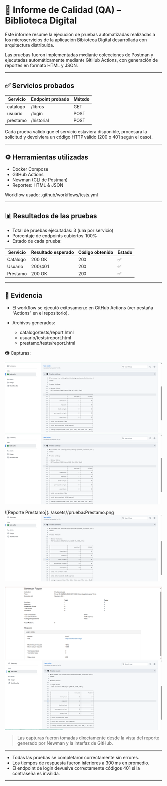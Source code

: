 
# 🧪 Informe de Calidad (QA) – Biblioteca Digital

Este informe resume la ejecución de pruebas automatizadas realizadas a los microservicios de la aplicación Biblioteca Digital desarrollada con arquitectura distribuida.

Las pruebas fueron implementadas mediante colecciones de Postman y ejecutadas automáticamente mediante GitHub Actions, con generación de reportes en formato HTML y JSON.

---

## ✅ Servicios probados

| Servicio | Endpoint probado | Método |
| -------- | ---------------- | ------ |
| catálogo | /libros          | GET    |
| usuario  | /login           | POST   |
| préstamo | /historial       | POST   |

Cada prueba validó que el servicio estuviera disponible, procesara la solicitud y devolviera un código HTTP válido (200 o 401 según el caso).

---

## ⚙️ Herramientas utilizadas

* Docker Compose
* GitHub Actions
* Newman (CLI de Postman)
* Reportes: HTML & JSON

Workflow usado: .github/workflows/tests.yml

---

## 📊 Resultados de las pruebas

* Total de pruebas ejecutadas: 3 (una por servicio)
* Porcentaje de endpoints cubiertos: 100%
* Estado de cada prueba:

| Servicio | Resultado esperado | Código obtenido | Estado |
| -------- | ------------------ | --------------- | ------ |
| Catálogo | 200 OK             | 200             | ✅      |
| Usuario  | 200/401            | 200             | ✅      |
| Préstamo | 200 OK             | 200             | ✅      |

---

## 📎 Evidencia

* El workflow se ejecutó exitosamente en GitHub Actions (ver pestaña “Actions” en el repositorio).
* Archivos generados:

  * catalogo/tests/report.html
  * usuario/tests/report.html
  * prestamo/tests/report.html

📷 Capturas:

![Reporte Catálogo](../assets//workflow_catalogo.png)
![Workflow exitoso](../assets//workflow_catalogo.png)

![Reporte Prestamo](../assets//pruebasPrestamo.png
![Workflow exitoso](../assets//workflow_prestamos.png)

![Reporte Usuario](../assets//pruebaUsuario.png)
![Workflow exitoso](../assets//workflow_usuario.png)

> Las capturas fueron tomadas directamente desde la vista del reporte generado por Newman y la interfaz de GitHub.

---

* Todas las pruebas se completaron correctamente sin errores.
* Los tiempos de respuesta fueron inferiores a 300 ms en promedio.
* El endpoint de login devuelve correctamente códigos 401 si la contraseña es inválida.

---